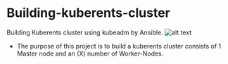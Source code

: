 # Building-kuberents-cluster
Building Kuberents cluster using kubeadm by Ansible.
![alt text](https://github.com/Ahmed90-DevOps/installing-kuberents/blob/master/kubernetes_architecture.jpg)

- The purpose of this project is to build a kuberents cluster consists of 1 Master node and an (X) number of Worker-Nodes.

